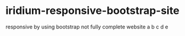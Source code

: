 # iridium-responsive-bootstrap-site
responsive by using bootstrap
not fully complete website
a
b
c
d
e
